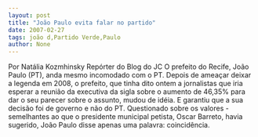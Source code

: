 ```yaml
---
layout: post
title: "João Paulo evita falar no partido"
date: 2007-02-27
tags: joão d,Partido Verde,Paulo
author: None
---
```

Por Natália Kozmhinsky&nbsp;Repórter do Blog do JC 
O prefeito do Recife, João Paulo (PT), anda mesmo incomodado com o PT. Depois de ameaçar deixar a legenda em 2008, o prefeito, que tinha dito ontem a jornalistas que iria esperar a reunião da executiva da sigla sobre o aumento de 46,35% para dar o seu parecer sobre o assunto, mudou de idéia. E garantiu que a sua decisão foi de governo e não do PT. 
Questionado sobre os valores - semelhantes ao que o presidente municipal petista, Oscar Barreto, havia sugerido, João Paulo disse apenas uma palavra: coincidência.&nbsp;  
